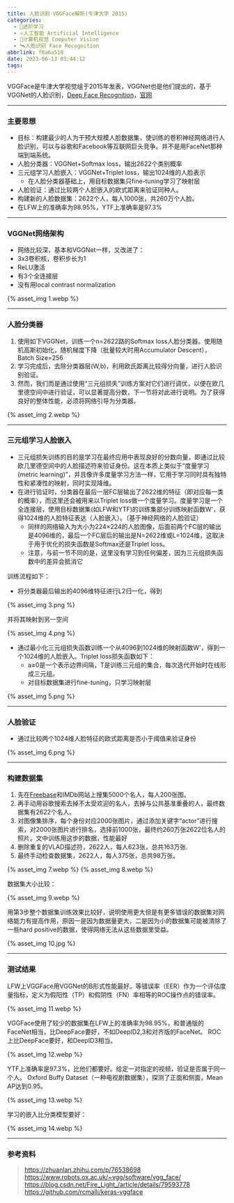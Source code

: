 ```yaml
---
title: 人脸识别-VGGFace解析(牛津大学 2015)
categories:
  - 🌙进阶学习
  - ⭐人工智能 Artificial Intelligence
  - 💫计算机视觉 Computer Vision
  - 🛰️人脸识别 Face Recognition
abbrlink: f8a6a518
date: 2023-06-13 03:44:12
tags:
---
```


VGGFace是牛津大学视觉组于2015年发表，VGGNet也是他们提出的，基于VGGNet的人脸识别，[Deep Face Recognition](http://www.robots.ox.ac.uk/~vgg/publications/2015/Parkhi15/parkhi15.pdf)，[官网](https://www.robots.ox.ac.uk/~vgg/software/vgg_face/)

<!--more-->

***

### 主要思想

- 目标：构建最少的人为干预大规模人脸数据集，使训练的卷积神经网络进行人脸识别，可以与谷歌和Facebook等互联网巨头竞争。并不是用FaceNet那种端到端系统。
- 人脸分类器：VGGNet+Softmax loss，输出2622个类别概率
- 三元组学习人脸嵌入：VGGNet+Triplet loss，输出1024维的人脸表示
    - 在人脸分类器基础上，用目标数据集只fine-tuning学习了映射层
- 人脸验证：通过比较两个人脸嵌入的欧式距离来验证同种人。
- 构建新的人脸数据集：2622个人，每人1000张，共260万个人脸。
- 在LFW上的准确率为98.95%，YTF上准确率是97.3%

***

### VGGNet网络架构

- 网络比较深，基本和VGGNet一样，又改进了：
- 3x3卷积核，卷积步长为1
- ReLU激活
- 有3个全连接层
- 没有用local contrast normalization

{% asset_img 1.webp %}

***

### 人脸分类器

1. 使用如下VGGNet，训练一个n=2622路的Softmax loss人脸分类器。使用随机高斯初始化，随机梯度下降（批量较大时用Accumulator Descent），Batch Size=256
2. 学习完成后，去除分类器层(W,b)，利用欧氏距离比较得分向量，进行人脸识别验证。
3. 然而，我们而是通过使用“三元组损失”训练方案对它们进行调优，以便在欧几里德空间中进行验证，可以显著提高分数，下一节将对此进行说明。为了获得良好的整体性能，必须将网络引导为分类器。

{% asset_img 2.webp %}

***

### 三元组学习人脸嵌入

- 三元组损失训练的目的是学习在最终应用中表现良好的分数向量，即通过比较欧几里德空间中的人脸描述符来验证身份。这在本质上类似于“度量学习(metric learning)”，并且像许多度量学习方法一样，它用于学习同时具有独特性和紧凑性的映射，同时实现降维。
- 在进行验证时，分类器在最后一层FC层输出了2622维的特征（即对应每一类的概率），而这里还会被用来以Triplet loss做一个度量学习。度量学习是一个全连接层，使用目标数据集(如LFW和YTF)的训练集部分训练映射函数W'，获得1024维的人脸特征表达（人脸嵌入）。（基于神经网络的人脸验证）
    - 同样的网络输入为大小为224×224的人脸图像，后面前两个FC层的输出是4096维的，最后一个FC层后的输出是N=2622维或L=1024维，这取决于用于优化的损失函数是Softmax还是Triplet loss。
    - 注意，与前一节不同的是，这里没有学习到任何偏差，因为三元组损失函数中的差异会抵消它

训练流程如下：

- 将分类器最后输出的4096维特征进行L2归一化，得到

{% asset_img 3.png %}

并将其映射到另一空间

{% asset_img 4.png %}

- 通过最小化三元组损失函数训练一个从4096到1024维的映射函数W'，得到一个1024维的人脸嵌入。Triplet loss损失函数如下：
    - a≥0是一个表示边界间隔，T是训练三元组的集合，每次迭代开始时在线形成三元组。
    - 对目标数据集进行fine-tuning，只学习映射层

{% asset_img 5.png %}

***

### 人脸验证

- 通过比较两个1024维人脸特征的欧式距离是否小于阈值来验证身份

{% asset_img 6.png %}

***

### 构建数据集

1. 先在[Freebase](https://developers.google.com/freebase/)和IMDb网站上搜集5000个名人，每人200张图。
2. 再手动用谷歌搜索去掉不太受欢迎的名人，去掉与公共基准重叠的人，最终数据集有2622个名人。
3. 对图像集排序，每个身份对应2000张图片，通过添加关键字“actor”进行搜索，对2000张图片进行排名，选择前1000张，最终约260万张2622位名人的照片。文中训练用这步的数据，性能最好
4. 删除重复的VLAD描述符，2622人，每人623张，总共163万张.
5. 最终手动检查数据集，2622人，每人375张，总共98万张。

{% asset_img 7.webp %}
{% asset_img 8.webp %}

数据集大小比较：

{% asset_img 9.webp %}

用第3步整个数据集训练效果比较好，说明使用更大但是有更多错误的数据集对网络能力有提高作用，原因一是因为数据量更大，二是因为小的数据集可能被清除了一些hard positive的数据，使得网络无法从这些数据里受益。

{% asset_img 10.jpg %}

***

### 测试结果

LFW上VGGFace用VGGNet的B形式性能最好。等错误率（EER）作为一个评估度量指标，定义为假阳性（TP）和假阴性（FN）率相等的ROC操作点的错误率。

{% asset_img 11.webp %}

VGGFace使用了较少的数据集在LFW上的准确率为98.95%，和普通版的FaceNet相当，比DeepFace要好，不如DeepID2,3和对齐版的FaceNet。
ROC上比DeepFace要好，和DeepID3相当。

{% asset_img 12.webp %}

YTF上准确率是97.3%，比他们都要好。给定一对指定的视频，验证是否属于同一个人。
Oxford Buffy Dataset（一种电视剧数据集），探测了正面和侧面，Mean AP达到0.95。

{% asset_img 13.webp %}

学习的嵌入比分类模型要好：

{% asset_img 14.webp %}

***

### 参考资料

> <https://zhuanlan.zhihu.com/p/76538698>
> <https://www.robots.ox.ac.uk/~vgg/software/vgg_face/>
> <https://blog.csdn.net/Fire_Light_/article/details/79593778>
> <https://github.com/rcmalli/keras-vggface>
